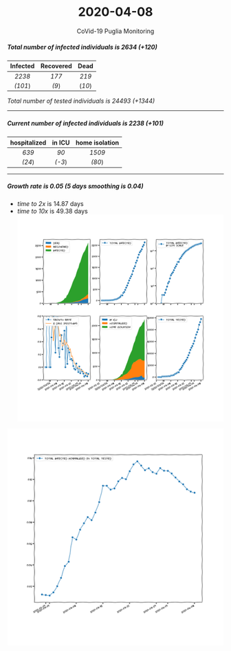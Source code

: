 <div align='center'>

# 2020-04-08
CoVid-19 Puglia Monitoring
</div>

##### Total number of infected individuals is 2634 (+120)
Infected | Recovered | Dead
:---: | :---: | :---:
*2238* | *177* | *219*
*(101*) | *(9*) | (*10*)

*Total number of tested individuals is 24493 (+1344)*
***
##### Current number of infected individuals is 2238 (+101)
hospitalized | in ICU | home isolation
:---: | :---: | :---:
*639* |*90* |*1509*
*(24*) |*(-3*) |*(80*)
***
##### Growth rate is 0.05 (5 days smoothing is 0.04)
- *time to 2x* is 14.87 days
- *time to 10x* is 49.38 days
![stats][stats]

![infected_normalized][infected_normalized]

[stats]: stats_Puglia.png
[infected_normalized]: infected_normalized_Puglia.png
